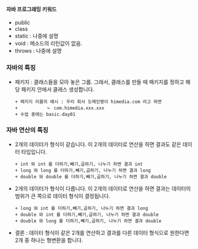 
#### 자바 프로그래밍 키워드

- public
- class
- static : 나중에 설명
- void : 메소드의 리턴값이 없음.
- throws : 나중에 설명

### 자바의 특징

- 패키지 : 클래스들을 모아 놓은 그룹. 그래서, 클래스를 만들 때 패키지를 정하고 해당 패키지 안에서 클래스 생성합니다.

      + 패키지 이름의 예시 : 우리 회사 도메인명이 himedia.com 라고 하면
      +           ㄴ com.himedia.xxx.xxx
      + 수업 중에는 basic.day01

### 자바 연산의 특징

- 2개의 데이터가 형식이 같습니다. 이 2개의 데이터로 연산을 하면 결과도 같은 데이터 타입입니다.
 
      + int 와 int 를 더하기,빼기,곱하기, 나누기 하면 결과 int
      + long 와 long 를 더하기,빼기,곱하기, 나누기 하면 결과 long
      + double 와 double 를 더하기,빼기,곱하기, 나누기 하면 결과 double

- 2개의 데이터가 형식이 다릅니다. 이 2개의 데이터로 연산을 하면 결과는
데이터의 범위가 큰 쪽으로 데이터 형식이 결정됩니다.

      + long 와 int 를 더하기,빼기,곱하기, 나누기 하면 결과 long
      + double 와 int 를 더하기,빼기,곱하기, 나누기 하면 결과 double
      + double 와 long 를 더하기,빼기,곱하기, 나누기 하면 결과 double

- 결론 : 데이터 형식이 같은 2개를 연산하고 결과를 다른 데이터 형식으로 원한다면 2개 중 하나는 형변환을 합니다.    
